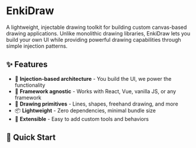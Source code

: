 # EnkiDraw

A lightweight, injectable drawing toolkit for building custom canvas-based drawing applications. Unlike monolithic drawing libraries, EnkiDraw lets you build your own UI while providing powerful drawing capabilities through simple injection patterns.

## ✨ Features

- 🎯 **Injection-based architecture** - You build the UI, we power the functionality
- 🚀 **Framework agnostic** - Works with React, Vue, vanilla JS, or any framework
- 🎨 **Drawing primitives** - Lines, shapes, freehand drawing, and more
- 📦 **Lightweight** - Zero dependencies, minimal bundle size
- 🔧 **Extensible** - Easy to add custom tools and behaviors

## 🚀 Quick Start
